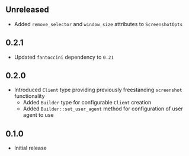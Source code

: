 Unreleased
----------
- Added `remove_selector` and `window_size` attributes to `ScreenshotOpts`


0.2.1
-----
- Updated `fantoccini` dependency to `0.21`


0.2.0
-----
- Introduced `Client` type providing previously freestanding
  `screenshot` functionality
  - Added `Builder` type for configurable `Client` creation
  - Added `Builder::set_user_agent` method for configuration of user
    agent to use


0.1.0
-----
- Initial release
